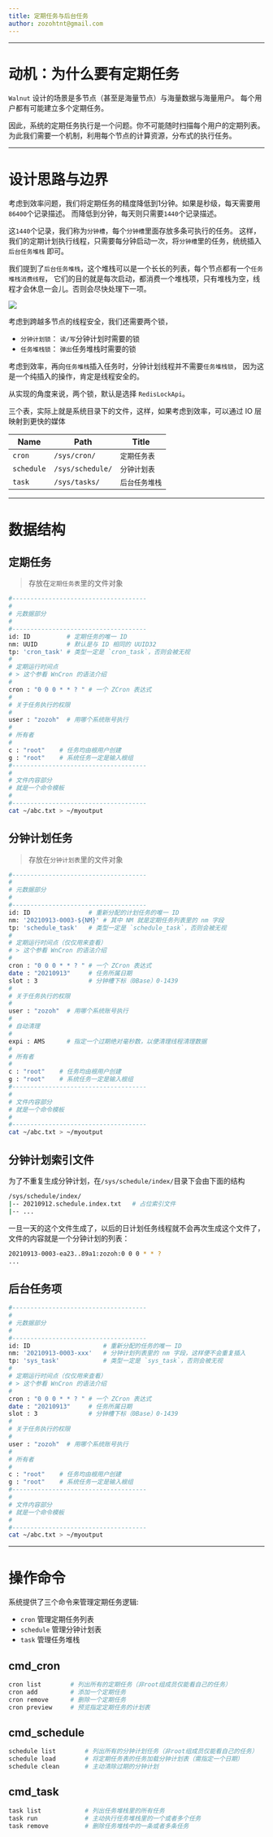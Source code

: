 ```yaml
---
title: 定期任务与后台任务
author: zozohtnt@gmail.com
---
```


------------------------------------------
# 动机：为什么要有定期任务

`Walnut` 设计的场景是多节点（甚至是海量节点）与海量数据与海量用户。
每个用户都有可能建立多个定期任务。

因此，系统的定期任务执行是一个问题。你不可能随时扫描每个用户的定期列表。
为此我们需要一个机制，利用每个节点的计算资源，分布式的执行任务。

--------------------------------------
# 设计思路与边界

考虑到效率问题，我们将定期任务的精度降低到1分钟。如果是秒级，每天需要用`86400`个记录描述。
而降低到分钟，每天则只需要`1440`个记录描述。

这`1440`个记录，我们称为`分钟槽`，每个`分钟槽`里面存放多条可执行的任务。
这样，我们的定期计划执行线程，只需要每分钟启动一次，将`分钟槽`里的任务，统统插入`后台任务堆栈`
即可。

我们提到了`后台任务堆栈`，这个堆栈可以是一个长长的列表，每个节点都有一个`任务堆栈消费线程`，
它们的目的就是每次启动，都消费一个堆栈项，只有堆栈为空，线程才会休息一会儿。否则会尽快处理下一项。

![](cron-task-overview.png)

考虑到跨越多节点的线程安全，我们还需要两个锁，

- `分钟计划锁`： `读/写`分钟计划时需要的锁
- `任务堆栈锁`： `弹出`任务堆栈时需要的锁

考虑到效率，再向`任务堆栈`插入任务时，分钟计划线程并不需要`任务堆栈锁`，
因为这是一个纯插入的操作，肯定是线程安全的。

从实现的角度来说，两个锁，默认是选择 `RedisLockApi`。

三个表，实际上就是系统目录下的文件，这样，如果考虑到效率，可以通过 IO 层映射到更快的媒体

Name       | Path             | Title
-----------|------------------|---------------------
`cron`     | `/sys/cron/`     | `定期任务表`
`schedule` | `/sys/schedule/` | `分钟计划表`
`task`     | `/sys/tasks/`    | `后台任务堆栈`

--------------------------------------
# 数据结构

## 定期任务

> 存放在`定期任务表`里的文件对象

```bash
#-------------------------------------
#
# 元数据部分
#
#-------------------------------------
id: ID          # 定期任务的唯一 ID
nm: UUID        # 默认是与 ID 相同的 UUID32
tp: 'cron_task' # 类型一定是 `cron_task`，否则会被无视
#
# 定期运行时间点
# > 这个参看 WnCron 的语法介绍
#
cron : "0 0 0 * * ? " # 一个 ZCron 表达式
#
# 关于任务执行的权限
#
user : "zozoh"  # 用哪个系统账号执行
#
# 所有者
#
c : "root"    # 任务均由根用户创建
g : "root"    # 系统任务一定是输入根组
#-------------------------------------
#
# 文件内容部分
# 就是一个命令模板
#
#-------------------------------------
cat ~/abc.txt > ~/myoutput
```

## 分钟计划任务

> 存放在`分钟计划表`里的文件对象

```bash
#-------------------------------------
#
# 元数据部分
#
#-------------------------------------
id: ID                # 重新分配的计划任务的唯一 ID
nm: '20210913-0003-${NM}' # 其中 NM 就是定期任务列表里的 nm 字段
tp: 'schedule_task'   # 类型一定是 `schedule_task`，否则会被无视
#
# 定期运行时间点（仅仅用来查看）
# > 这个参看 WnCron 的语法介绍
#
cron : "0 0 0 * * ? " # 一个 ZCron 表达式
date : "20210913"     # 任务所属日期
slot : 3              # 分钟槽下标（0Base）0-1439
#
# 关于任务执行的权限
#
user : "zozoh"  # 用哪个系统账号执行
#
# 自动清理
#
expi : AMS      # 指定一个过期绝对毫秒数，以便清理线程清理数据
#
# 所有者
#
c : "root"    # 任务均由根用户创建
g : "root"    # 系统任务一定是输入根组
#-------------------------------------
#
# 文件内容部分
# 就是一个命令模板
#
#-------------------------------------
cat ~/abc.txt > ~/myoutput
```

## 分钟计划索引文件

为了不重复生成分钟计划，在`/sys/schedule/index/`目录下会由下面的结构

```bash
/sys/schedule/index/
|-- 20210912.schedule.index.txt   # 占位索引文件
|-- ...
```

一旦一天的这个文件生成了，以后的日计划任务线程就不会再次生成这个文件了，
文件的内容就是一个分钟计划的列表：

```bash
20210913-0003-ea23..89a1:zozoh:0 0 0 * * ?
...
```

## 后台任务项

```bash
#-------------------------------------
#
# 元数据部分
#
#-------------------------------------
id: ID                    # 重新分配的任务的唯一 ID
nm: '20210913-0003-xxx'   # 分钟计划列表里的 nm 字段，这样便不会重复插入
tp: 'sys_task'            # 类型一定是 `sys_task`，否则会被无视
#
# 定期运行时间点（仅仅用来查看）
# > 这个参看 WnCron 的语法介绍
#
cron : "0 0 0 * * ? " # 一个 ZCron 表达式
date : "20210913"     # 任务所属日期
slot : 3              # 分钟槽下标（0Base）0-1439
#
# 关于任务执行的权限
#
user : "zozoh"  # 用哪个系统账号执行
#
# 所有者
#
c : "root"    # 任务均由根用户创建
g : "root"    # 系统任务一定是输入根组
#-------------------------------------
#
# 文件内容部分
# 就是一个命令模板
#
#-------------------------------------
cat ~/abc.txt > ~/myoutput
```

--------------------------------------
# 操作命令

系统提供了三个命令来管理定期任务逻辑:

- `cron` 管理定期任务列表
- `schedule` 管理分钟计划表
- `task` 管理任务堆栈

## cmd_cron

```bash
cron list        # 列出所有的定期任务（非root组成员仅能看自己的任务）
cron add         # 添加一个定期任务
cron remove      # 删除一个定期任务
cron preview     # 预览指定定期任务的计划表
```

## cmd_schedule

```bash
schedule list        # 列出所有的分钟计划任务（非root组成员仅能看自己的任务）
schedule load        # 将定期任务表的任务加载分钟计划表（需指定一个日期）
schedule clean       # 主动清除过期的分钟计划
```

## cmd_task

```bash
task list            # 列出任务堆栈里的所有任务
task run             # 主动执行任务堆栈里的一个或者多个任务
task remove          # 删除任务堆栈中的一条或者多条任务
```